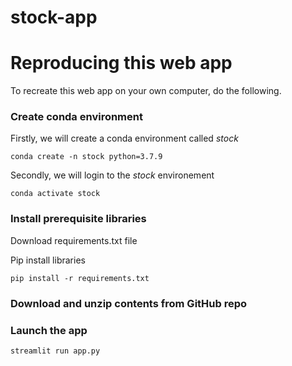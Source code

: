 # stock-app


# Reproducing this web app
To recreate this web app on your own computer, do the following.

### Create conda environment
Firstly, we will create a conda environment called *stock*
```
conda create -n stock python=3.7.9
```
Secondly, we will login to the *stock* environement
```
conda activate stock
```
### Install prerequisite libraries

Download requirements.txt file



Pip install libraries
```
pip install -r requirements.txt
```

###  Download and unzip contents from GitHub repo


###  Launch the app

```
streamlit run app.py
```
